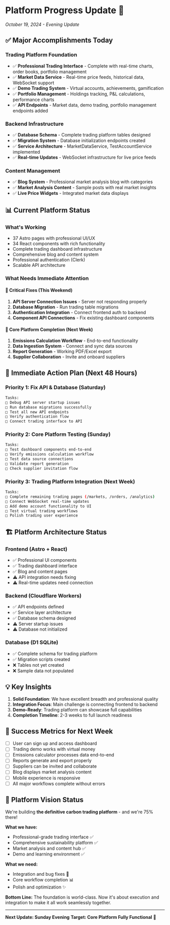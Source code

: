 # Platform Progress Update 🚀
*October 19, 2024 - Evening Update*

## ✅ **Major Accomplishments Today**

### **Trading Platform Foundation** 
- ✅ **Professional Trading Interface** - Complete with real-time charts, order books, portfolio management
- ✅ **Market Data Service** - Real-time price feeds, historical data, WebSocket support  
- ✅ **Demo Trading System** - Virtual accounts, achievements, gamification
- ✅ **Portfolio Management** - Holdings tracking, P&L calculations, performance charts
- ✅ **API Endpoints** - Market data, demo trading, portfolio management endpoints added

### **Backend Infrastructure**
- ✅ **Database Schema** - Complete trading platform tables designed
- ✅ **Migration System** - Database initialization endpoints created
- ✅ **Service Architecture** - MarketDataService, TestAccountService implemented
- ✅ **Real-time Updates** - WebSocket infrastructure for live price feeds

### **Content Management**
- ✅ **Blog System** - Professional market analysis blog with categories
- ✅ **Market Analysis Content** - Sample posts with real market insights
- ✅ **Live Price Widgets** - Integrated market data displays

## 📊 **Current Platform Status**

### **What's Working**
- 37 Astro pages with professional UI/UX
- 34 React components with rich functionality
- Complete trading dashboard infrastructure
- Comprehensive blog and content system
- Professional authentication (Clerk)
- Scalable API architecture

### **What Needs Immediate Attention**

#### 🔧 **Critical Fixes (This Weekend)**
1. **API Server Connection Issues** - Server not responding properly
2. **Database Migration** - Run trading table migrations
3. **Authentication Integration** - Connect frontend auth to backend
4. **Component API Connections** - Fix existing dashboard components

#### 📱 **Core Platform Completion (Next Week)**
1. **Emissions Calculation Workflow** - End-to-end functionality
2. **Data Ingestion System** - Connect and sync data sources
3. **Report Generation** - Working PDF/Excel export
4. **Supplier Collaboration** - Invite and onboard suppliers

## 🎯 **Immediate Action Plan (Next 48 Hours)**

### **Priority 1: Fix API & Database (Saturday)**
```bash
Tasks:
□ Debug API server startup issues
□ Run database migrations successfully  
□ Test all new API endpoints
□ Verify authentication flow
□ Connect trading interface to API
```

### **Priority 2: Core Platform Testing (Sunday)**
```bash
Tasks:
□ Test dashboard components end-to-end
□ Verify emissions calculation workflow
□ Test data source connections
□ Validate report generation
□ Check supplier invitation flow
```

### **Priority 3: Trading Platform Integration (Next Week)**
```bash
Tasks:
□ Complete remaining trading pages (/markets, /orders, /analytics)
□ Connect WebSocket real-time updates
□ Add demo account functionality to UI
□ Test virtual trading workflows
□ Polish trading user experience
```

## 🏗️ **Platform Architecture Status**

### **Frontend (Astro + React)**
- ✅ Professional UI components
- ✅ Trading dashboard interface
- ✅ Blog and content pages  
- ⚠️ API integration needs fixing
- ⚠️ Real-time updates need connection

### **Backend (Cloudflare Workers)**
- ✅ API endpoints defined
- ✅ Service layer architecture
- ✅ Database schema designed
- ⚠️ Server startup issues
- ⚠️ Database not initialized

### **Database (D1 SQLite)**
- ✅ Complete schema for trading platform
- ✅ Migration scripts created
- ❌ Tables not yet created
- ❌ Sample data not populated

## 💡 **Key Insights**

1. **Solid Foundation**: We have excellent breadth and professional quality
2. **Integration Focus**: Main challenge is connecting frontend to backend
3. **Demo-Ready**: Trading platform can showcase full capabilities
4. **Completion Timeline**: 2-3 weeks to full launch readiness

## 🚀 **Success Metrics for Next Week**

- [ ] User can sign up and access dashboard
- [ ] Trading demo works with virtual money
- [ ] Emissions calculator processes data end-to-end
- [ ] Reports generate and export properly
- [ ] Suppliers can be invited and collaborate
- [ ] Blog displays market analysis content
- [ ] Mobile experience is responsive
- [ ] All major workflows complete without errors

## 🔮 **Platform Vision Status**

We're building **the definitive carbon trading platform** - and we're 75% there!

**What we have:**
- Professional-grade trading interface ✅
- Comprehensive sustainability platform ✅  
- Market analysis and content hub ✅
- Demo and learning environment ✅

**What we need:**
- Integration and bug fixes 🔧
- Core workflow completion 📊
- Polish and optimization ✨

**Bottom Line:** The foundation is world-class. Now it's about execution and integration to make it all work seamlessly together.

---
**Next Update: Sunday Evening**
**Target: Core Platform Fully Functional** 🎯